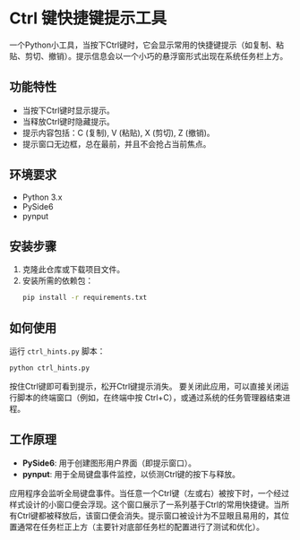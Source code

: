 # Ctrl 键快捷键提示工具

一个Python小工具，当按下Ctrl键时，它会显示常用的快捷键提示（如复制、粘贴、剪切、撤销）。提示信息会以一个小巧的悬浮窗形式出现在系统任务栏上方。

## 功能特性

- 当按下Ctrl键时显示提示。
- 当释放Ctrl键时隐藏提示。
- 提示内容包括：C (复制), V (粘贴), X (剪切), Z (撤销)。
- 提示窗口无边框，总在最前，并且不会抢占当前焦点。

## 环境要求

- Python 3.x
- PySide6
- pynput

## 安装步骤

1.  克隆此仓库或下载项目文件。
2.  安装所需的依赖包：
    ```bash
    pip install -r requirements.txt
    ```

## 如何使用

运行 `ctrl_hints.py` 脚本：

```bash
python ctrl_hints.py
```

按住Ctrl键即可看到提示，松开Ctrl键提示消失。
要关闭此应用，可以直接关闭运行脚本的终端窗口（例如，在终端中按 Ctrl+C），或通过系统的任务管理器结束进程。

## 工作原理

-   **PySide6**: 用于创建图形用户界面（即提示窗口）。
-   **pynput**: 用于全局键盘事件监控，以侦测Ctrl键的按下与释放。

应用程序会监听全局键盘事件。当任意一个Ctrl键（左或右）被按下时，一个经过样式设计的小窗口便会浮现。这个窗口展示了一系列基于Ctrl的常用快捷键。当所有Ctrl键都被释放后，该窗口便会消失。提示窗口被设计为不显眼且易用的，其位置通常在任务栏正上方（主要针对底部任务栏的配置进行了测试和优化）。
